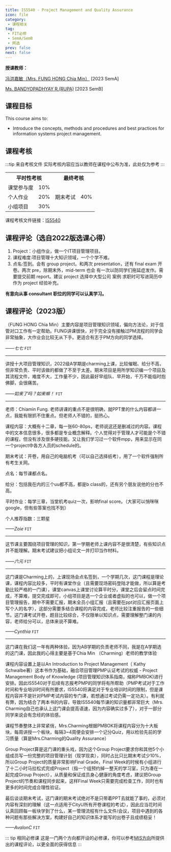 ```yaml
---
title: IS5540 - Project Management and Quality Assurance
icon: file
category:
 - 课程相关
tag:
 - FIT必修
 - SemA/SemB
 - 网选
prev: false
next: false
---
```


**授课教师：**

[冯洪嘉敏（Mrs. FUNG HONG Chia Min）](https://www.cb.cityu.edu.hk/staff/iscfung/) [2023 SemA]

[Ms. BANDYOPADHYAY R.(RUPA)](https://www.cb.cityu.edu.hk/staff/rbandyop/) [2023 SemB]

<!-- more -->

## 课程目标

This course aims to:

- Introduce the concepts, methods and procedures and best practices for information systems project management.

## 课程考核

:::tip 来自考核文件
实际考核内容应当以教师在课程中公布为准，此处仅为参考
:::

<table>
    <tr>
        <th colspan=2>
            平时性考核
        </th>
        <th colspan=2>
            最终考核
        </th>
    </tr>
    <tr>
        <td>
            课堂参与度
        </td>
        <td>
            10%
        </td>
        <td rowspan=3>
            期末考试
        </td>
        <td rowspan=3>
            40%
        </td>
    </tr>
    <tr>
        <td>
            个人作业
        </td>
        <td>
            20%
        </td>
    </tr>
    <tr>
        <td>
            小组项目
        </td>
        <td>
            30%
        </td>
    </tr>
</table>

课程考核文件链接：[IS5540](https://www.cityu.edu.hk/catalogue/pg/202223/course/IS5540.pdf)

## 课程评论（选自2022版选课心得）

1. Project：小组作业，做一个IT项目管理项目。
2. 课程难度:项目管理十大知识领域，一个个学不难。
3. 点名:签到。会有 group project。和两次 presentation，还有 final exam 开卷。两次 pre，除期末外，mid-term 也会 有一次以防同学们拖延症发作。需要提交前期 report。建议 project 选择中大型公司 案例 求职时可写进简历中作为 project 经验补充。

**有意向从事 consultant 职位的同学可以认真学习。**

## 课程评论（2023版）

（FUNG HONG Chia Min）主要内容是项目管理知识领域，偏向方法论，对于信管对口工作有一定帮助。FUNG讲课很快，对于完全没有接触过PM流程的同学会非常抽象，大作业会比较无从下手。更适合有志于PM方向的同学选择。

_——七七_ `FIT`

---

讲授十大项目管理知识，2022级A学期是charming上课，比较催眠、给分不高，但非常负责、平时该做的都做了不至于太差。期末项目是用所学知识编一个项目及其流程文件，难度不大，工作量不少，因此最好早组队、早开始，千万不能临时抱佛脚，会很痛苦。

_——如来了吗？如来嘛！_ `FIT`

---

老师：Chiamin Fung. 老师讲课的重点不是很明确，就PPT里的什么内容都讲一点，我能有限抓不住重点。但老师人不错的，挺热心。

课程内容：大概有十二章，每一张60-80ps，老师说这还是删减过的内容。课程中的文本信息很多，很多都是专业概念解释。个人觉得对于管理人才可能是个不错的课程，但没有涉及很多硬技能。又让我们学习过一个软件mpp，用来显示在同一个project中各方人员的schedule的。

期末考试：开卷，用自己的电脑机考（可以自己选择纸考），用了一个软件强制所有考生关网。

点名：每节课都点名。

给分：包括我在内的三个uu都不高，都是b class的，还有另个朋友说他的分也不高。

平时作业：每学三章，当堂机考quiz一次，影响final score。（大家可以悄咪咪google，但有些答案也找不到）

个人推荐指数：三颗星

_——Zoie_ `FIT`

---

这节课主要围绕项目管理的知识，第一学期老师上课内容不是很清楚，有些知识点并不能理解。期末考试建议把小组论文一并打印当作材料。

_——六元_ `FIT`

---

这门课是Charming上的，上课现场会点名签到，一个学期几次，这门课程是理论课，课程内容比较多，平时有课堂作业（且需要现场密码登陆才能做，所以算是考勤比较严格的一门课），课堂canvas上课堂讨论算平时分，课堂之后会留点时间完成，不算难，提交完成即可，小组项目是选一个企业或者虚拟的也可以，做一个项目管理报告，期中不需要汇报，期末全员小组汇报（且需要在ppt对应汇报页面上写个人的名字），这部分需要多结合课程的内容完成，老师比较注重报告的一些细节。这门课考试开卷，题目比较综合，不仅限单以知识点，需要理解整门课的内容，老师给分可以，总体来说不算难。

_——Cynthia_ `FIT`

---

这门课在我们这一年有两种体验，因为AB学期的负责老师不同，我是在A学期选的这门课，因此我的心得主要是基于Chia Min （Charming）老师的教学体验

课程内容设置上是以An Introduction to Project Management（ Kathy Schwalbe著）这本书作为基础，融合项目管理PMP认证考试的权威 - Project Management Body of Knowledge (项目管理知识体系指南，缩称PMBOK)进行安排。因此IS5540对于后续有志报考PMP的同学将有所帮助（PMP考试对于工作时间和专业培训时间有所要求，IS5540将满足对于专业培训时间的限制，但是课程内容并不是针对PMP考试内容的专门课，若想通过考试仍需一定功夫）。有利就有弊，因为结合了两本书的内容，导致IS5540每节课的知识量都非常巨大（Mrs. Charming自己也承认上这门课会提高语速，因为内容确实过多了），对于一部分同学来说会有念经的体验感。

课程节奏整体上非常紧俏，Mrs.Charming根据PMBOK将课程内容分为十大板块，每周讲授一个板块，每隔3~4周便会安排一个记分Quiz，用以检验先前的学习质量（算是Mrs.Charming的Quality Assurance）

Group Project算是这门课的重头戏，因为这个Group Project要求你和其他5个小组成员写一份完整的项目管理计划（现学现卖），同时占比只比期末考试少10%，所以Group Project的质量非常影响Final Grade，Final Week的时候有小组进行了十二小时马拉松式完成Project（指一个组预约掉一整天的学习室，只为凑在一起完成Group Project），从质量和保证成员身心健康的角度考虑，建议把Group Project的节奏和课程同步起来，这样Final Week只需要完成检查工作，同时也有更多的时间完成合理性验证。

最后谈谈期末考试，这门课的期末考试绝对不是只带着PPT去就能了事的，必须对内容有深刻的理解（这一点适用于CityU所有开卷课程的考试），因此应当花时间认真回顾每一板块学到了什么，某一管理流程有什么文件/会议，项目中遇到的各种问题有那些解决方案，构建好自己的知识体系才能写的出卷子且成绩稳妥！

_——AvalonC_ `FIT`

::: tip 相同必修课
这是一门两个方向都开设的必修课，你可以参考[MIS方向](/MIS/Core_Course/IS5540.md)所提供出的课程评论，以更全面的获得信息
:::
